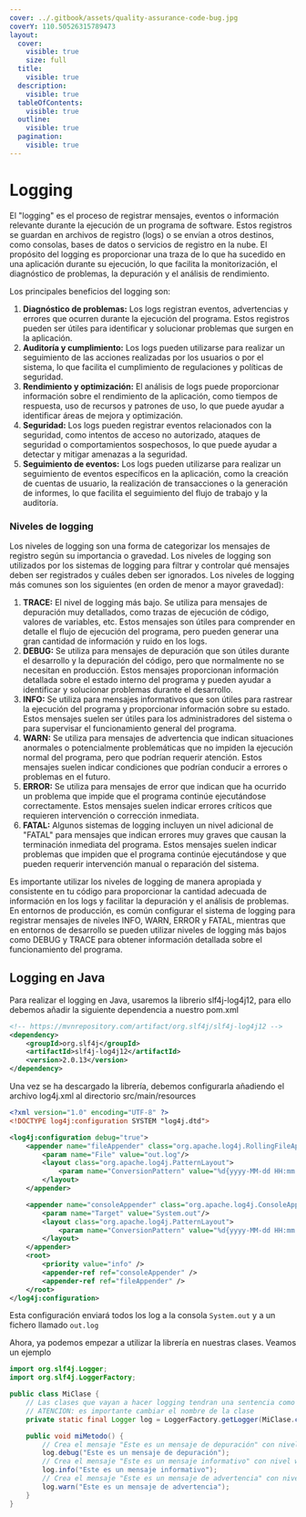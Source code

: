 ```yaml
---
cover: ../.gitbook/assets/quality-assurance-code-bug.jpg
coverY: 110.50526315789473
layout:
  cover:
    visible: true
    size: full
  title:
    visible: true
  description:
    visible: true
  tableOfContents:
    visible: true
  outline:
    visible: true
  pagination:
    visible: true
---
```


# Logging

El "logging" es el proceso de registrar mensajes, eventos o información relevante durante la ejecución de un programa de software. Estos registros se guardan en archivos de registro (logs) o se envían a otros destinos, como consolas, bases de datos o servicios de registro en la nube. El propósito del logging es proporcionar una traza de lo que ha sucedido en una aplicación durante su ejecución, lo que facilita la monitorización, el diagnóstico de problemas, la depuración y el análisis de rendimiento.

Los principales beneficios del logging son:

1. **Diagnóstico de problemas:** Los logs registran eventos, advertencias y errores que ocurren durante la ejecución del programa. Estos registros pueden ser útiles para identificar y solucionar problemas que surgen en la aplicación.
2. **Auditoría y cumplimiento:** Los logs pueden utilizarse para realizar un seguimiento de las acciones realizadas por los usuarios o por el sistema, lo que facilita el cumplimiento de regulaciones y políticas de seguridad.
3. **Rendimiento y optimización:** El análisis de logs puede proporcionar información sobre el rendimiento de la aplicación, como tiempos de respuesta, uso de recursos y patrones de uso, lo que puede ayudar a identificar áreas de mejora y optimización.
4. **Seguridad:** Los logs pueden registrar eventos relacionados con la seguridad, como intentos de acceso no autorizado, ataques de seguridad o comportamientos sospechosos, lo que puede ayudar a detectar y mitigar amenazas a la seguridad.
5. **Seguimiento de eventos:** Los logs pueden utilizarse para realizar un seguimiento de eventos específicos en la aplicación, como la creación de cuentas de usuario, la realización de transacciones o la generación de informes, lo que facilita el seguimiento del flujo de trabajo y la auditoría.

### Niveles de logging

Los niveles de logging son una forma de categorizar los mensajes de registro según su importancia o gravedad. Los niveles de logging son utilizados por los sistemas de logging para filtrar y controlar qué mensajes deben ser registrados y cuáles deben ser ignorados. Los niveles de logging más comunes son los siguientes (en orden de menor a mayor gravedad):

1. **TRACE:** El nivel de logging más bajo. Se utiliza para mensajes de depuración muy detallados, como trazas de ejecución de código, valores de variables, etc. Estos mensajes son útiles para comprender en detalle el flujo de ejecución del programa, pero pueden generar una gran cantidad de información y ruido en los logs.
2. **DEBUG:** Se utiliza para mensajes de depuración que son útiles durante el desarrollo y la depuración del código, pero que normalmente no se necesitan en producción. Estos mensajes proporcionan información detallada sobre el estado interno del programa y pueden ayudar a identificar y solucionar problemas durante el desarrollo.
3. **INFO:** Se utiliza para mensajes informativos que son útiles para rastrear la ejecución del programa y proporcionar información sobre su estado. Estos mensajes suelen ser útiles para los administradores del sistema o para supervisar el funcionamiento general del programa.
4. **WARN:** Se utiliza para mensajes de advertencia que indican situaciones anormales o potencialmente problemáticas que no impiden la ejecución normal del programa, pero que podrían requerir atención. Estos mensajes suelen indicar condiciones que podrían conducir a errores o problemas en el futuro.
5. **ERROR:** Se utiliza para mensajes de error que indican que ha ocurrido un problema que impide que el programa continúe ejecutándose correctamente. Estos mensajes suelen indicar errores críticos que requieren intervención o corrección inmediata.
6. **FATAL:** Algunos sistemas de logging incluyen un nivel adicional de "FATAL" para mensajes que indican errores muy graves que causan la terminación inmediata del programa. Estos mensajes suelen indicar problemas que impiden que el programa continúe ejecutándose y que pueden requerir intervención manual o reparación del sistema.

Es importante utilizar los niveles de logging de manera apropiada y consistente en tu código para proporcionar la cantidad adecuada de información en los logs y facilitar la depuración y el análisis de problemas. En entornos de producción, es común configurar el sistema de logging para registrar mensajes de niveles INFO, WARN, ERROR y FATAL, mientras que en entornos de desarrollo se pueden utilizar niveles de logging más bajos como DEBUG y TRACE para obtener información detallada sobre el funcionamiento del programa.

## Logging en Java

Para realizar el logging en Java, usaremos la librerio slf4j-log4j12, para ello debemos añadir la siguiente dependencia a nuestro pom.xml

```xml
<!-- https://mvnrepository.com/artifact/org.slf4j/slf4j-log4j12 -->
<dependency>
    <groupId>org.slf4j</groupId>
    <artifactId>slf4j-log4j12</artifactId>
    <version>2.0.13</version>
</dependency>
```

Una vez se ha descargado la librería, debemos configurarla añadiendo el archivo log4j.xml al directorio src/main/resources

```xml
<?xml version="1.0" encoding="UTF-8" ?>
<!DOCTYPE log4j:configuration SYSTEM "log4j.dtd">

<log4j:configuration debug="true">
    <appender name="fileAppender" class="org.apache.log4j.RollingFileAppender">
        <param name="File" value="out.log"/>
        <layout class="org.apache.log4j.PatternLayout">
            <param name="ConversionPattern" value="%d{yyyy-MM-dd HH:mm:ss} %-5p %c{1}:%L - %m%n" />
        </layout>
    </appender>

    <appender name="consoleAppender" class="org.apache.log4j.ConsoleAppender">
        <param name="Target" value="System.out"/>
        <layout class="org.apache.log4j.PatternLayout">
            <param name="ConversionPattern" value="%d{yyyy-MM-dd HH:mm:ss} %-5p %c{1}:%L - %m%n" />
        </layout>
    </appender>
    <root>
        <priority value="info" />
        <appender-ref ref="consoleAppender" />
        <appender-ref ref="fileAppender" />
    </root>
</log4j:configuration>
```

Esta configuración enviará todos los log a la consola `System.out` y a un fichero llamado `out.log`

Ahora, ya podemos empezar a utilizar la librería en nuestras clases. Veamos un ejemplo

```java
import org.slf4j.Logger;
import org.slf4j.LoggerFactory;

public class MiClase {
    // Las clases que vayan a hacer logging tendran una sentencia como esta.
    // ATENCION: es importante cambiar el nombre de la clase
    private static final Logger log = LoggerFactory.getLogger(MiClase.class);

    public void miMetodo() {
        // Crea el mensaje "Este es un mensaje de depuración" con nivel debug en los log
        log.debug("Este es un mensaje de depuración");
        // Crea el mensaje "Este es un mensaje informativo" con nivel warning en los log
        log.info("Este es un mensaje informativo");
        // Crea el mensaje "Este es un mensaje de advertencia" con nivel warning en los log
        log.warn("Este es un mensaje de advertencia");
    }
}
```
